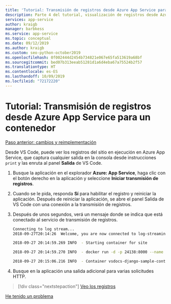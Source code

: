 ```yaml
---
title: 'Tutorial: Transmisión de registros desde Azure App Service para un contenedor en Visual Studio Code'
description: Parte 4 del tutorial, visualización de registros desde Azure App Service para supervisar su comportamiento.
services: app-service
author: kraigb
manager: barbkess
ms.service: app-service
ms.topic: conceptual
ms.date: 09/12/2019
ms.author: kraigb
ms.custom: seo-python-october2019
ms.openlocfilehash: 0f002444d2454b734821e067e65fa513619a68bf
ms.sourcegitcommit: bed07b313eeab51281d1a6d4eba67a75524b2f57
ms.translationtype: HT
ms.contentlocale: es-ES
ms.lasthandoff: 10/09/2019
ms.locfileid: "72172220"
---
```

# <a name="tutorial-stream-logs-from-azure-app-service-for-a-container"></a>Tutorial: Transmisión de registros desde Azure App Service para un contenedor

[Paso anterior: cambios y reimplementación](tutorial-deploy-containers-03.md)

Desde VS Code, puede ver los registros del sitio en ejecución en Azure App Service, que captura cualquier salida en la consola desde instrucciones `print` y las enruta al panel **Salida** de VS Code.

1. Busque la aplicación en el explorador **Azure: App Service**, haga clic con el botón derecho en la aplicación y seleccione **Iniciar transmisión de registros**.

1. Cuando se le pida, responda **Sí** para habilitar el registro y reiniciar la aplicación. Después de reiniciar la aplicación, se abre el panel Salida de VS Code con una conexión a la transmisión de registros.

1. Después de unos segundos, verá un mensaje donde se indica que está conectado al servicio de transmisión de registros.

    ```bash
    Connecting to log stream...
    2018-09-27T20:14:26  Welcome, you are now connected to log-streaming service.

    2018-09-27 20:14:59.269 INFO  - Starting container for site

    2018-09-27 20:14:59.270 INFO  - docker run -d -p 24138:8000 --name vsdocs-django-sample-container_0 -e WEBSITES_PORT=8000 -e WEBSITE_SITE_NAME=vsdocs-django-sample-container -e WEBSITE_AUTH_ENABLED=False -e WEBSITE_ROLE_INSTANCE_ID=0 -e WEBSITE_INSTANCE_ID=02c705ae24eaf5f298e553a9c2724b9fe4485707c2d1c36137cd02931091e561 -e HTTP_LOGGING_ENABLED=1 vsdocsregistry.azurecr.io/python-sample-vscode-django-tutorial:latest

    2018-09-27 20:15:06.216 INFO  - Container vsdocs-django-sample-container_0 for site vsdocs-django-sample-container initialized successfully.
    ```

1. Busque en la aplicación una salida adicional para varias solicitudes HTTP.

> [!div class="nextstepaction"]
> [Veo los registros](tutorial-deploy-containers-05.md)

[He tenido un problema](https://www.research.net/r/PWZWZ52?tutorial=vscode-appservice-containers&step=04-stream-logs)
